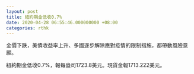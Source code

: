 ```yaml
---
layout: post
title: 紐約期金低收0.7%
date: 2020-04-28 06:55:46.000000000 +08:00
categories: rthk
---
```


金價下跌，美債收益率上升、多國逐步解除應對疫情的限制措施，都帶動風險意願。

紐約期金低收0.7%，報每盎司1723.8美元。現貨金報1713.222美元。
